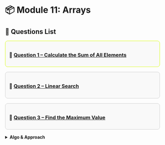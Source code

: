 # 📦 Module 11: Arrays

## 📘 Questions List

<div style="border: 1px solid rgb(213, 255, 1) ; border-radius: 8px; padding: 12px; margin-bottom: 16px; background-color: #f9f9f9;">
  <h3>🔹 <a href="./Questions/Question-1.cpp">Question 1 – Calculate the Sum of All Elements</a></h3>
</div>

<div style="border: 1px solid #ccc; border-radius: 8px; padding: 12px; margin-bottom: 16px; background-color: #f9f9f9;">
  <h3>🔹 <a href="./Questions/Question-2-Linear-Search.cpp">Question 2 – Linear Search</a></h3>
</div>

<div style="border: 1px solid #ccc; border-radius: 8px; padding: 12px; margin-bottom: 16px; background-color: #f9f9f9;">
  <h3>🔹 <a href="./Questions/Question-3.cpp">Question 3 – Find the Maximum Value</a>
  </h3>
</div>

  <details>
    <summary><strong>Algo & Approach</strong></summary>

    ### 1. Linear Scan

    - Assume the first element is the maximum.
    - Traverse the array from left to right.
    - If any element is greater than the current maximum, update it.
    - At the end, the maximum value will be stored.

    ```cpp
    max = arr[0] or max = INT_MIN
    for( from i=0 to i<arr.length ){
        if( max < arr[i]){
            update max = arr[i]
        }
    }
    ```

    **Time Complexity:** O(n)  
    **Space Complexity:** O(1)  
    **Best when:** You want the most efficient solution.

    ---

    ### 2. Using Sorting

    - Sort the array in ascending order.
    - After sorting, the last element will be the maximum.
    - Simply return the last element.

    **Time Complexity:** O(n log n)  
    **Space Complexity:** O(1)  
    **Best when:** You already need the array sorted for other reasons.
  </details>

